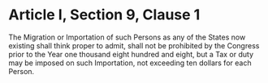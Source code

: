# Article I, Section 9, Clause 1

The Migration or Importation of such Persons as any of the States now
existing shall think proper to admit, shall not be prohibited by the
Congress prior to the Year one thousand eight hundred and eight, but a Tax
or duty may be imposed on such Importation, not exceeding ten dollars for
each Person.
